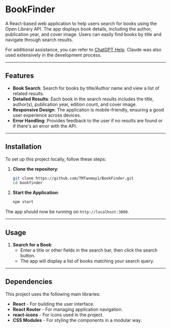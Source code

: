 # BookFinder

A React-based web application to help users search for books using the Open Library API. The app displays book details, including the author, publication year, and cover image. Users can easily find books by title and navigate through search results.

For additional assistance, you can refer to [ChatGPT Help](https://chatgpt.com/share/675efbe5-aca8-8001-9417-94339865b67a). Claude was also used extensively in the development process.

---

## Features

- **Book Search**: Search for books by title/Author name and view a list of related results.
- **Detailed Results**: Each book in the search results includes the title, author(s), publication year, edition count, and cover image.
- **Responsive Design**: The application is mobile-friendly, ensuring a good user experience across devices.
- **Error Handling**: Provides feedback to the user if no results are found or if there's an error with the API.

---

## Installation

To set up this project locally, follow these steps:

1. **Clone the repository**:
    ```bash
    git clone https://github.com/TMTanmay1/BookFinder.git
    cd bookfinder
    ```

2. **Start the Application**:
    ```bash
    npm start
    ```

The app should now be running on `http://localhost:3000`.

---

## Usage

1. **Search for a Book**:
   - Enter a title or other fields in the search bar, then click the search button.
   - The app will display a list of books matching your search query.

---

## Dependencies

This project uses the following main libraries:

- **React** - For building the user interface.
- **React Router** - For managing application navigation.
- **react-icons** - For icons used in the project.
- **CSS Modules** - For styling the components in a modular way.
